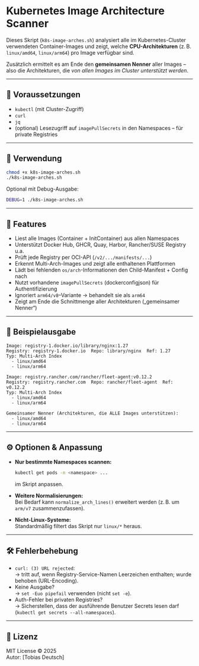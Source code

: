 # Kubernetes Image Architecture Scanner

Dieses Skript (`k8s-image-arches.sh`) analysiert alle im Kubernetes-Cluster verwendeten Container-Images und zeigt, welche **CPU-Architekturen** (z. B. `linux/amd64`, `linux/arm64`) pro Image verfügbar sind.

Zusätzlich ermittelt es am Ende den **gemeinsamen Nenner** aller Images – also die Architekturen, die *von allen Images im Cluster unterstützt werden*.

---

## 🔧 Voraussetzungen

- `kubectl` (mit Cluster-Zugriff)
- `curl`
- `jq`
- (optional) Lesezugriff auf `imagePullSecrets` in den Namespaces – für private Registries

---

## 🚀 Verwendung

```bash
chmod +x k8s-image-arches.sh
./k8s-image-arches.sh
```

Optional mit Debug-Ausgabe:

```bash
DEBUG=1 ./k8s-image-arches.sh
```

---

## 🧠 Features

- Liest alle Images (Container + InitContainer) aus allen Namespaces
- Unterstützt Docker Hub, GHCR, Quay, Harbor, Rancher/SUSE Registry u.a.
- Prüft jede Registry per OCI-API (`/v2/.../manifests/...`)
- Erkennt Multi-Arch-Images und zeigt alle enthaltenen Plattformen
- Lädt bei fehlenden `os/arch`-Informationen den Child-Manifest + Config nach
- Nutzt vorhandene `imagePullSecrets` (dockerconfigjson) für Authentifizierung
- Ignoriert `arm64/v8`–Variante → behandelt sie als `arm64`
- Zeigt am Ende die Schnittmenge aller Architekturen („gemeinsamer Nenner“)

---

## 📄 Beispielausgabe

```
Image: registry-1.docker.io/library/nginx:1.27
Registry: registry-1.docker.io  Repo: library/nginx  Ref: 1.27
Typ: Multi-Arch Index
  - linux/amd64
  - linux/arm64

Image: registry.rancher.com/rancher/fleet-agent:v0.12.2
Registry: registry.rancher.com  Repo: rancher/fleet-agent  Ref: v0.12.2
Typ: Multi-Arch Index
  - linux/amd64
  - linux/arm64

Gemeinsamer Nenner (Architekturen, die ALLE Images unterstützen):
  - linux/amd64
  - linux/arm64
```

---

## ⚙️ Optionen & Anpassung

- **Nur bestimmte Namespaces scannen:**
  ```bash
  kubectl get pods -n <namespace> ...
  ```
  im Skript anpassen.

- **Weitere Normalisierungen:**  
  Bei Bedarf kann `normalize_arch_lines()` erweitert werden (z. B. um `arm/v7` zusammenzufassen).

- **Nicht-Linux-Systeme:**  
  Standardmäßig filtert das Skript nur `linux/*` heraus.

---

## 🛠 Fehlerbehebung

- `curl: (3) URL rejected`:  
  → tritt auf, wenn Registry-Service-Namen Leerzeichen enthalten; wurde behoben (URL-Encoding).
- Keine Ausgabe?  
  → `set -Euo pipefail` verwenden (nicht `set -e`).
- Auth-Fehler bei privaten Registries?  
  → Sicherstellen, dass der ausführende Benutzer Secrets lesen darf (`kubectl get secrets --all-namespaces`).

---

## 📜 Lizenz

MIT License © 2025  
Autor: [Tobias Deutsch]
